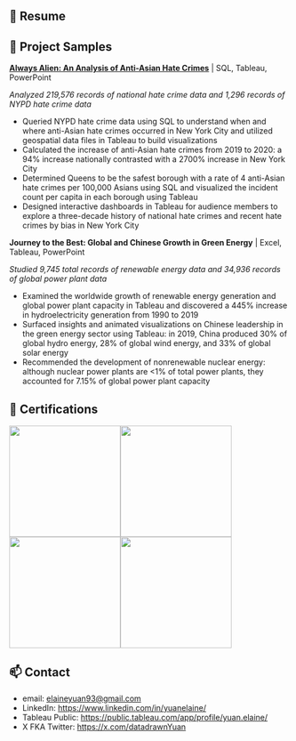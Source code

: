 ## 💼 Resume



## 📁 Project Samples

[**Always Alien: An Analysis of Anti-Asian Hate Crimes**](https://www.youtube.com/watch?v=3qsdSkzT2pg&list=PLx0iOsdUOUmkYUVZ61ltDZDVsIzTYGQrR&index=17) | SQL, Tableau, PowerPoint

*Analyzed 219,576 records of national hate crime data and 1,296 records of NYPD hate crime data*
* Queried NYPD hate crime data using SQL to understand when and where anti-Asian hate crimes occurred in New York City and utilized geospatial data files in Tableau to build visualizations
* Calculated the increase of anti-Asian hate crimes from 2019 to 2020: a 94% increase nationally contrasted with a 2700% increase in New York City
* Determined Queens to be the safest borough with a rate of 4 anti-Asian hate crimes per 100,000 Asians using SQL and visualized the incident count per capita in each borough using Tableau 
* Designed interactive dashboards in Tableau for audience members to explore a three-decade history of national hate crimes and recent hate crimes by bias in New York City  

**Journey to the Best: Global and Chinese Growth in Green Energy** | Excel, Tableau, PowerPoint

*Studied 9,745 total records of renewable energy data and 34,936 records of global power plant data*
* Examined the worldwide growth of renewable energy generation and global power plant capacity in Tableau and discovered a 445% increase in hydroelectricity generation from 1990 to 2019 
* Surfaced insights and animated visualizations on Chinese leadership in the green energy sector using Tableau: in 2019, China produced 30% of global hydro energy, 28% of global wind energy, and 33% of global solar energy
* Recommended the development of nonrenewable nuclear energy: although nuclear power plants are <1% of total power plants, they accounted for 7.15% of global power plant capacity

## 🏅 Certifications
[<img width="200px" src="https://images.credly.com/size/340x340/images/58b06a5f-aee6-4a11-ac53-da36d5f70e8e/image.png">](https://www.credly.com/badges/4e13475a-3c67-4ee8-a603-a6338ee34383)[<img width="200px" src="https://images.credly.com/images/619f60f8-4f63-4772-910e-dc31c6f2f7e8/image.png">](https://learn.microsoft.com/en-us/users/elaineyuan-3348/credentials/445e29c4a83cfb02)[<img width="200px" src="https://images.credly.com/size/340x340/images/de878f56-515d-40e5-b102-e667192c6f08/Certification_Designer_Advanced.png">](https://www.credly.com/badges/23eab7be-7374-4928-af6a-373ef1573ffb)[<img width="200px" src="https://images.credly.com/size/340x340/images/00634f82-b07f-4bbd-a6bb-53de397fc3a6/image.png">](https://www.credly.com/badges/dd8e3952-edce-4ec3-b666-3c006757cd21)

## 📫 Contact

* email: elaineyuan93@gmail.com
* LinkedIn: https://www.linkedin.com/in/yuanelaine/
* Tableau Public: https://public.tableau.com/app/profile/yuan.elaine/
* X FKA Twitter: https://x.com/datadrawnYuan

